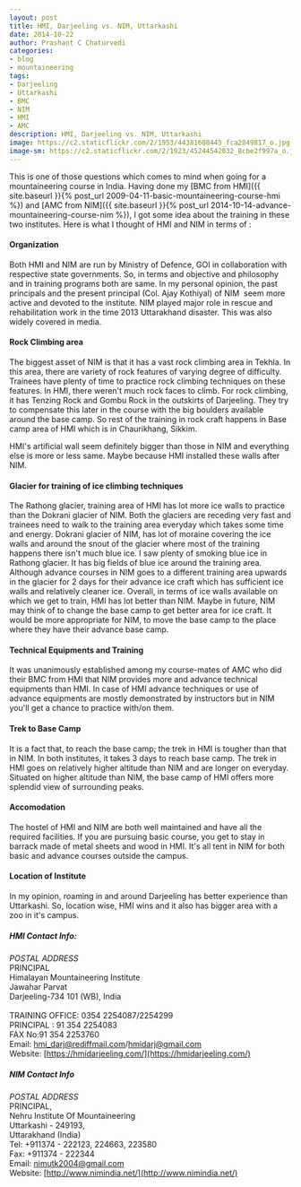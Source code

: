 ```yaml
--- 
layout: post 
title: HMI, Darjeeling vs. NIM, Uttarkashi 
date: 2014-10-22
author: Prashant C Chaturvedi 
categories:
- blog
- mountaineering
tags: 
- Darjeeling 
- Uttarkashi
- BMC 
- NIM 
- HMI
- AMC
description: HMI, Darjeeling vs. NIM, Uttarkashi 
image: https://c2.staticflickr.com/2/1953/44381608445_fca2849817_o.jpg
image-sm: https://c2.staticflickr.com/2/1923/45244542032_8cbe2f997a_o.jpg
---
```


This is one of those questions which comes to mind when going for a mountaineering course in India. 
Having done my [BMC from HMI]({{ site.baseurl }}{% post_url 2009-04-11-basic-mountaineering-course-hmi %}) and [AMC from NIM]({{ site.baseurl }}{% post_url 2014-10-14-advance-mountaineering-course-nim %}), I got some idea about the training in these two institutes. 
Here is what I thought of HMI and NIM in terms of :

#### Organization

Both HMI and NIM are run by Ministry of Defence, GOI in collaboration
with respective state governments. So, in terms and objective and
philosophy and in training programs both are same. In my personal
opinion, the past principals and the present principal (Col. Ajay
Kothiyal) of NIM  seem more active and devoted to the institute. NIM
played major role in rescue and rehabilitation work in the time 2013
Uttarakhand disaster. This was also widely covered in media.

#### Rock Climbing area

The biggest asset of NIM is that it has a vast rock climbing area in
Tekhla. In this area, there are variety of rock features of varying
degree of difficulty. Trainees have plenty of time to practice rock
climbing techniques on these features. In HMI, there weren't much rock
faces to climb. For rock climbing, it has Tenzing Rock and Gombu Rock in
the outskirts of Darjeeling. They try to compensate this later in the
course with the big boulders available around the base camp. So rest of
the training in rock craft happens in Base camp area of HMI which is in
Chaurikhang, Sikkim.

HMI's artificial wall seem definitely bigger than those in NIM and
everything else is more or less same. Maybe because HMI installed these
walls after NIM.

#### Glacier for training of ice climbing techniques

The Rathong glacier, training area of HMI has lot more ice walls to
practice than the Dokrani glacier of NIM. Both the glaciers are receding
very fast and trainees need to walk to the training area everyday which
takes some time and energy. Dokrani glacier of NIM, has lot of moraine
covering the ice walls and around the snout of the glacier where most of
the training happens there isn't much blue ice. I saw plenty of smoking
blue ice in Rathong glacier. It has big fields of blue ice around the
training area. Although advance courses in NIM goes to a different
training area upwards in the glacier for 2 days for their advance ice
craft which has sufficient ice walls and relatively cleaner ice.
Overall, in terms of ice walls available on which we get to train, HMI
has lot better than NIM. Maybe in future, NIM may think of to change the
base camp to get better area for ice craft. It would be more appropriate
for NIM, to move the base camp to the place where they have their
advance base camp.

#### Technical Equipments and Training

It was unanimously established among my course-mates of AMC who did
their BMC from HMI that NIM provides more and advance technical
equipments than HMI. In case of HMI advance techniques or use of advance
equipments are mostly demonstrated by instructors but in NIM you'll get
a chance to practice with/on them.

#### Trek to Base Camp

It is a fact that, to reach the base camp; the trek in HMI is tougher
than that in NIM. In both institutes, it takes 3 days to reach base
camp. The trek in HMI goes on relatively higher altitude than NIM and
are longer on everyday. Situated on higher altitude than NIM, the base
camp of HMI offers more splendid view of surrounding peaks.

#### Accomodation

The hostel of HMI and NIM are both well maintained and have all the
required facilities. If you are pursuing basic course, you get to stay
in barrack made of metal sheets and wood in HMI. It's all tent in NIM
for both basic and advance courses outside the campus.

#### Location of Institute

In my opinion, roaming in and around Darjeeling has better experience
than Uttarkashi. So, location wise, HMI wins and it also has bigger area
with a zoo in it's campus.


##### HMI Contact Info:

*POSTAL ADDRESS* <br>
PRINCIPAL <br>
Himalayan Mountaineering Institute <br>
Jawahar Parvat<br>
Darjeeling-734 101 (WB), India<br>
<br>
TRAINING OFFICE: 0354 2254087/2254299 <br>
PRINCIPAL : 91 354 2254083<br>
FAX No:91 354 2253760<br>
Email: hmi_darj@rediffmail.com/hmidarj@gmail.com <br>
Website: [https://hmidarjeeling.com/](https://hmidarjeeling.com/)
<br>

##### NIM Contact Info

*POSTAL ADDRESS* <br>
PRINCIPAL, <br>
Nehru Institute Of Mountaineering <br>
Uttarkashi - 249193, <br>
Uttarakhand (India) <br>
Tel: +911374 - 222123, 224663, 223580 <br>
Fax: +911374 - 222344 <br>
Email: nimutk2004@gmail.com <br>
Website: [http://www.nimindia.net/](http://www.nimindia.net/) <br>